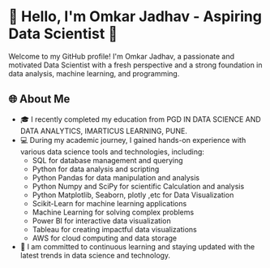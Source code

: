 # 👋 Hello, I'm Omkar Jadhav - Aspiring Data Scientist 🚀

Welcome to my GitHub profile! I'm Omkar Jadhav, a passionate and motivated Data Scientist with a fresh perspective and a strong foundation in data analysis, machine learning, and programming.

## 🌐 About Me

- 🎓 I recently completed my education from PGD IN DATA SCIENCE AND DATA ANALYTICS, IMARTICUS LEARNING, PUNE.
- 💻 During my academic journey, I gained hands-on experience with various data science tools and technologies, including:
  - SQL for database management and querying
  - Python for data analysis and scripting
  - Python Pandas for data manipulation and analysis
  - Python Numpy and SciPy for scientific Calculation and analysis
  - Python Matplotlib, Seaborn, plotly ,etc for Data Visualization
  - Scikit-Learn for machine learning applications
  - Machine Learning for solving complex problems
  - Power BI for interactive data visualization
  - Tableau for creating impactful data visualizations
  - AWS for cloud computing and data storage
- 🌱 I am committed to continuous learning and staying updated with the latest trends in data science and technology.


<!---
omkarj15/omkarj15 is a ✨ special ✨ repository because its `README.md` (this file) appears on your GitHub profile.
You can click the Preview link to take a look at your changes.
--->
